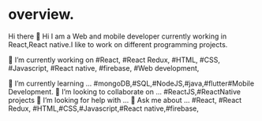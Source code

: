 # overview.
Hi there 👋 Hi I am a Web and mobile developer currently working in React,React native.I like to work on different programming projects.

🔭 I’m currently working on #React, #React Redux, #HTML, #CSS, #Javascript, #React native, #firebase, #Web development,

🌱 I’m currently learning ... #mongoDB,#SQL,#NodeJS,#java,#flutter#Mobile Development. 👯 I’m looking to collaborate on ... #ReactJS,#ReactNative projects 🤔 I’m looking for help with ... 💬 Ask me about ... #React, #React Redux, #HTML,#CSS,#Javascript,#React native,#firebase,
